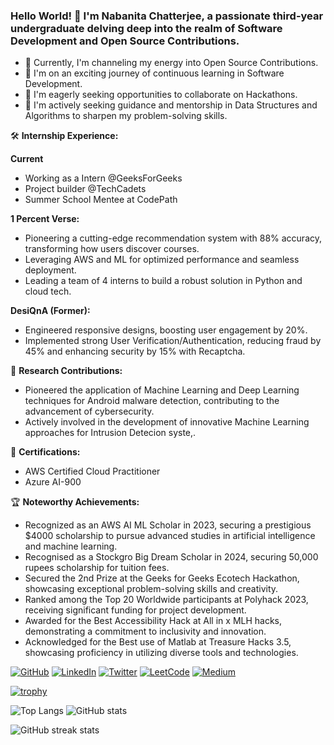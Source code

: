 ### Hello World! 👋 I'm Nabanita Chatterjee, a passionate third-year undergraduate delving deep into the realm of Software Development and Open Source Contributions.

- 🔭 Currently, I'm channeling my energy into Open Source Contributions.
- 🌱 I'm on an exciting journey of continuous learning in Software Development.
- 👯 I'm eagerly seeking opportunities to collaborate on Hackathons.
- 🤔 I'm actively seeking guidance and mentorship in Data Structures and Algorithms to sharpen my problem-solving skills.

🛠️ **Internship Experience:**

**Current**
- Working as a Intern @GeeksForGeeks
- Project builder @TechCadets
- Summer School Mentee at CodePath 

**1 Percent Verse:**
- Pioneering a cutting-edge recommendation system with 88% accuracy, transforming how users discover courses.
- Leveraging AWS and ML for optimized performance and seamless deployment.
- Leading a team of 4 interns to build a robust solution in Python and cloud tech.

**DesiQnA (Former):**
- Engineered responsive designs, boosting user engagement by 20%.
- Implemented strong User Verification/Authentication, reducing fraud by 45% and enhancing security by 15% with Recaptcha.

🧠 **Research Contributions:**
  - Pioneered the application of Machine Learning and Deep Learning techniques for Android malware detection, contributing to the advancement of cybersecurity.
  - Actively involved in the development of innovative Machine Learning approaches for Intrusion Detecion syste,.

🏅 **Certifications:**

  - AWS Certified Cloud Practitioner
  - Azure AI-900

🏆 **Noteworthy Achievements:**
  - Recognized as an AWS AI ML Scholar in 2023, securing a prestigious $4000 scholarship to pursue advanced studies in artificial intelligence and machine learning.
  - Recognised as a Stockgro Big Dream Scholar in 2024, securing 50,000 rupees scholarship for tuition fees.
  - Secured the 2nd Prize at the Geeks for Geeks Ecotech Hackathon, showcasing exceptional problem-solving skills and creativity.
  - Ranked among the Top 20 Worldwide participants at Polyhack 2023, receiving significant funding for project development.
  - Awarded for the Best Accessibility Hack at All in x MLH hacks, demonstrating a commitment to inclusivity and innovation.
  - Acknowledged for the Best use of Matlab at Treasure Hacks 3.5, showcasing proficiency in utilizing diverse tools and technologies.

[![GitHub](https://img.shields.io/badge/-GitHub-181717?style=flat&logo=GitHub&logoColor=white)](https://github.com/Nabanita29) [![LinkedIn](https://img.shields.io/badge/-LinkedIn-0077B5?style=flat&logo=LinkedIn&logoColor=white)](https://www.linkedin.com/in/nabanita-chatterjee-9b31a8228/) [![Twitter](https://img.shields.io/badge/-Twitter-1DA1F2?style=flat&logo=Twitter&logoColor=white)](https://twitter.com/Nabanita291002) [![LeetCode](https://img.shields.io/badge/-LeetCode-FFA116?style=flat&logo=LeetCode&logoColor=white)](https://leetcode.com/nabanita29/) [![Medium](https://img.shields.io/badge/-Medium-12100E?style=flat&logo=Medium&logoColor=white)](https://medium.com/@nabanita21csu057)


[![trophy](https://github-profile-trophy.vercel.app/?username=Nabanita29&theme=onedark)](https://github.com/ryo-ma/github-profile-trophy)

![Top Langs](https://github-readme-stats.vercel.app/api/top-langs/?username=Nabanita29&layout=compact)
![GitHub stats](https://github-readme-stats.vercel.app/api?username=Nabanita29&show_icons=true)

![GitHub streak stats](https://github-readme-streak-stats.herokuapp.com/?user=Nabanita29)

